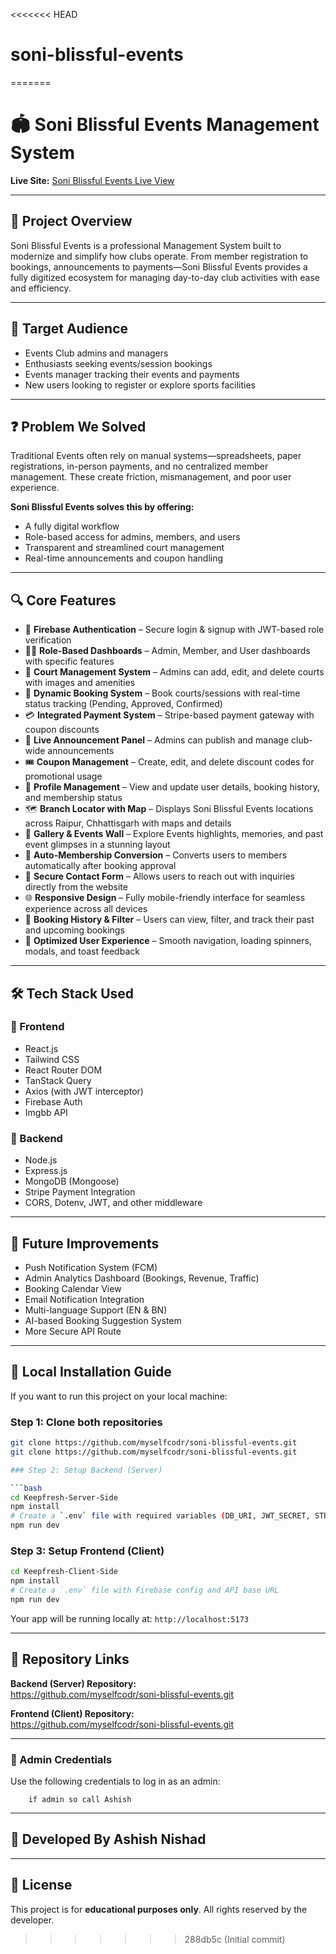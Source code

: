 <<<<<<< HEAD
# soni-blissful-events
=======
# 🏟️ Soni Blissful Events Management System

**Live Site:** [Soni Blissful Events Live View](https://netlify.app)

---

## 📝 Project Overview

Soni Blissful Events is a professional Management System built to modernize and simplify how clubs operate. From member registration to bookings, announcements to payments—Soni Blissful Events provides a fully digitized ecosystem for managing day-to-day club activities with ease and efficiency.

---

## 🎯 Target Audience

- Events Club admins and managers
- Enthusiasts seeking events/session bookings
- Events manager tracking their events and payments
- New users looking to register or explore sports facilities

---

## ❓ Problem We Solved

Traditional Events often rely on manual systems—spreadsheets, paper registrations, in-person payments, and no centralized member management. These create friction, mismanagement, and poor user experience.

**Soni Blissful Events solves this by offering:**

- A fully digital workflow
- Role-based access for admins, members, and users
- Transparent and streamlined court management
- Real-time announcements and coupon handling

---

## 🔍 Core Features

- 🔐 **Firebase Authentication** – Secure login & signup with JWT-based role verification
- 🧑‍💼 **Role-Based Dashboards** – Admin, Member, and User dashboards with specific features
- 🏸 **Court Management System** – Admins can add, edit, and delete courts with images and amenities
- 🧾 **Dynamic Booking System** – Book courts/sessions with real-time status tracking (Pending, Approved, Confirmed)
- 💳 **Integrated Payment System** – Stripe-based payment gateway with coupon discounts
- 📢 **Live Announcement Panel** – Admins can publish and manage club-wide announcements
- 🎟️ **Coupon Management** – Create, edit, and delete discount codes for promotional usage
- 👤 **Profile Management** – View and update user details, booking history, and membership status
- 🗺️ **Branch Locator with Map** – Displays Soni Blissful Events locations across Raipur, Chhattisgarh with maps and details
- 📸 **Gallery & Events Wall** – Explore Events highlights, memories, and past event glimpses in a stunning layout
- 🔄 **Auto-Membership Conversion** – Converts users to members automatically after booking approval
- 📨 **Secure Contact Form** – Allows users to reach out with inquiries directly from the website
- 🌐 **Responsive Design** – Fully mobile-friendly interface for seamless experience across all devices
- 📅 **Booking History & Filter** – Users can view, filter, and track their past and upcoming bookings
- 🧠 **Optimized User Experience** – Smooth navigation, loading spinners, modals, and toast feedback

---

## 🛠️ Tech Stack Used

### 🚀 Frontend

- React.js
- Tailwind CSS
- React Router DOM
- TanStack Query
- Axios (with JWT interceptor)
- Firebase Auth
- Imgbb API

### 🧩 Backend

- Node.js
- Express.js
- MongoDB (Mongoose)
- Stripe Payment Integration
- CORS, Dotenv, JWT, and other middleware

---

## 🔮 Future Improvements

- Push Notification System (FCM)
- Admin Analytics Dashboard (Bookings, Revenue, Traffic)
- Booking Calendar View
- Email Notification Integration
- Multi-language Support (EN & BN)
- AI-based Booking Suggestion System
- More Secure API Route

---

## 🧪 Local Installation Guide

If you want to run this project on your local machine:

### Step 1: Clone both repositories

```bash
git clone https://github.com/myselfcodr/soni-blissful-events.git
git clone https://github.com/myselfcodr/soni-blissful-events.git

### Step 2: Setup Backend (Server)

```bash
cd Keepfresh-Server-Side
npm install
# Create a `.env` file with required variables (DB_URI, JWT_SECRET, STRIPE_KEY, etc.)
npm run dev
```

### Step 3: Setup Frontend (Client)

```bash
cd Keepfresh-Client-Side
npm install
# Create a `.env` file with Firebase config and API base URL
npm run dev
```

Your app will be running locally at: `http://localhost:5173`

---

## 🔗 Repository Links

**Backend (Server) Repository:**  
https://github.com/myselfcodr/soni-blissful-events.git

**Frontend (Client) Repository:**  
https://github.com/myselfcodr/soni-blissful-events.git

---

### 🔐 Admin Credentials

Use the following credentials to log in as an admin:

``` user login put gmail or password 
    if admin so call Ashish
```

---

## 👤 Developed By **Ashish Nishad**  


---

## 📝 License

This project is for **educational purposes only**. All rights reserved by the developer.
>>>>>>> 288db5c (Initial commit)
